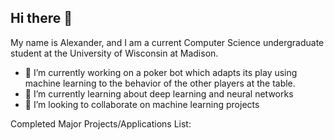 ## Hi there 👋

My name is Alexander, and I am a current Computer Science undergraduate student at the University of Wisconsin at Madison. 

- 🔭 I’m currently working on a poker bot which adapts its play using machine learning to the behavior of the other players at the table. 
- 🌱 I’m currently learning about deep learning and neural networks
- 👯 I’m looking to collaborate on machine learning projects


Completed Major Projects/Applications List: 
<!--
**alexmueller07/alexmueller07** is a ✨ _special_ ✨ repository because its `README.md` (this file) appears on your GitHub profile.

Here are some ideas to get you started:

- 🔭 I’m currently working on ...
- 🌱 I’m currently learning ...
- 👯 I’m looking to collaborate on ...
- 🤔 I’m looking for help with ...
- 💬 Ask me about ...
- 📫 How to reach me: ...
- 😄 Pronouns: ...
- ⚡ Fun fact: ...
-->
